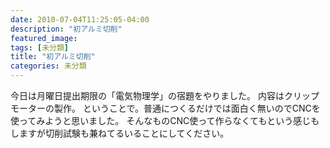 ```yaml
---
date: 2010-07-04T11:25:05-04:00
description: "初アルミ切削"
featured_image: 
tags: [未分類]
title: "初アルミ切削"
categories: 未分類
---
```


今日は月曜日提出期限の「電気物理学」の宿題をやりました。
内容はクリップモーターの製作。
ということで。普通につくるだけでは面白く無いのでCNCを使ってみようと思いました。
そんなものCNC使って作らなくてもという感じもしますが切削試験も兼ねてるいることにしてください。
